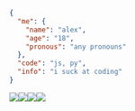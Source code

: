 ```json
{
  "me": {
    "name": "alex",
    "age": "18",
    "pronous": "any pronouns"
  },
  "code": "js, py",
  "info": "i suck at coding"
}
```
<img src="https://i.imgur.com/yuW2uYh.gif"><img src="https://i.imgur.com/yuW2uYh.gif"><img src="https://i.imgur.com/yuW2uYh.gif"><img src="https://i.imgur.com/yuW2uYh.gif">
